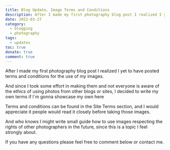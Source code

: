 ```yaml
---
title: Blog Update, Image Terms and Conditions
description: After I made my first photography blog post I realized I yet to have posted terms and conditions for the use of my images. So here´s the dos and don´t for here.
date: 2022-03-27
category:
  - blogging
  - photography
tags:
  - updates
toc: true
donate: true
comment: true
---
```


After I made my first photography blog post I realized I yet to have posted terms and conditions for the use of my images.

And since I took some effort in making them and not everyone is aware of the ethics of using photos from other blogs or sites, I decided to write my own terms if I´m gonna showcase my own here

Terms and conditions can be found in the Site Terms section, and I would appreciate it people would read it closely before taking those images.

And who knows I might write small guide how to use images respecting the rights of other photographers in the future, since this is a topic I feel strongly about.

If you have any questions please feel free to comment below or contact me.

